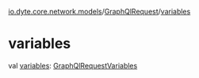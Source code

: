 [io.dyte.core.network.models](../index.md)/[GraphQlRequest](index.md)/[variables](variables.md)

# variables


val [variables](variables.md): [GraphQlRequestVariables](../-graph-ql-request-variables/index.md)
